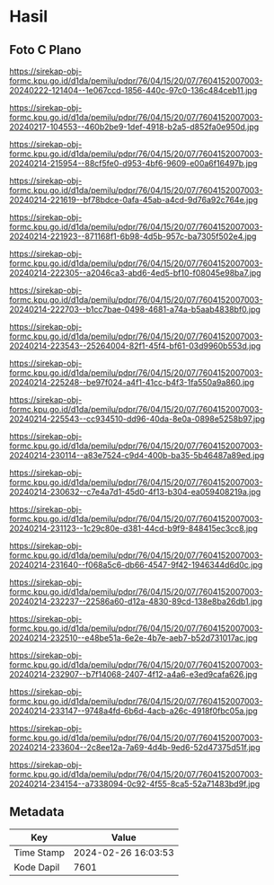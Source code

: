 # Hasil

## Foto C Plano

https://sirekap-obj-formc.kpu.go.id/d1da/pemilu/pdpr/76/04/15/20/07/7604152007003-20240222-121404--1e067ccd-1856-440c-97c0-136c484ceb11.jpg

https://sirekap-obj-formc.kpu.go.id/d1da/pemilu/pdpr/76/04/15/20/07/7604152007003-20240217-104553--460b2be9-1def-4918-b2a5-d852fa0e950d.jpg

https://sirekap-obj-formc.kpu.go.id/d1da/pemilu/pdpr/76/04/15/20/07/7604152007003-20240214-215954--88cf5fe0-d953-4bf6-9609-e00a6f16497b.jpg

https://sirekap-obj-formc.kpu.go.id/d1da/pemilu/pdpr/76/04/15/20/07/7604152007003-20240214-221619--bf78bdce-0afa-45ab-a4cd-9d76a92c764e.jpg

https://sirekap-obj-formc.kpu.go.id/d1da/pemilu/pdpr/76/04/15/20/07/7604152007003-20240214-221923--871168f1-6b98-4d5b-957c-ba7305f502e4.jpg

https://sirekap-obj-formc.kpu.go.id/d1da/pemilu/pdpr/76/04/15/20/07/7604152007003-20240214-222305--a2046ca3-abd6-4ed5-bf10-f08045e98ba7.jpg

https://sirekap-obj-formc.kpu.go.id/d1da/pemilu/pdpr/76/04/15/20/07/7604152007003-20240214-222703--b1cc7bae-0498-4681-a74a-b5aab4838bf0.jpg

https://sirekap-obj-formc.kpu.go.id/d1da/pemilu/pdpr/76/04/15/20/07/7604152007003-20240214-223543--25264004-82f1-45f4-bf61-03d9960b553d.jpg

https://sirekap-obj-formc.kpu.go.id/d1da/pemilu/pdpr/76/04/15/20/07/7604152007003-20240214-225248--be97f024-a4f1-41cc-b4f3-1fa550a9a860.jpg

https://sirekap-obj-formc.kpu.go.id/d1da/pemilu/pdpr/76/04/15/20/07/7604152007003-20240214-225543--cc934510-dd96-40da-8e0a-0898e5258b97.jpg

https://sirekap-obj-formc.kpu.go.id/d1da/pemilu/pdpr/76/04/15/20/07/7604152007003-20240214-230114--a83e7524-c9d4-400b-ba35-5b46487a89ed.jpg

https://sirekap-obj-formc.kpu.go.id/d1da/pemilu/pdpr/76/04/15/20/07/7604152007003-20240214-230632--c7e4a7d1-45d0-4f13-b304-ea059408219a.jpg

https://sirekap-obj-formc.kpu.go.id/d1da/pemilu/pdpr/76/04/15/20/07/7604152007003-20240214-231123--1c29c80e-d381-44cd-b9f9-848415ec3cc8.jpg

https://sirekap-obj-formc.kpu.go.id/d1da/pemilu/pdpr/76/04/15/20/07/7604152007003-20240214-231640--f068a5c6-db66-4547-9f42-1946344d6d0c.jpg

https://sirekap-obj-formc.kpu.go.id/d1da/pemilu/pdpr/76/04/15/20/07/7604152007003-20240214-232237--22586a60-d12a-4830-89cd-138e8ba26db1.jpg

https://sirekap-obj-formc.kpu.go.id/d1da/pemilu/pdpr/76/04/15/20/07/7604152007003-20240214-232510--e48be51a-6e2e-4b7e-aeb7-b52d731017ac.jpg

https://sirekap-obj-formc.kpu.go.id/d1da/pemilu/pdpr/76/04/15/20/07/7604152007003-20240214-232907--b7f14068-2407-4f12-a4a6-e3ed9cafa626.jpg

https://sirekap-obj-formc.kpu.go.id/d1da/pemilu/pdpr/76/04/15/20/07/7604152007003-20240214-233147--9748a4fd-6b6d-4acb-a26c-4918f0fbc05a.jpg

https://sirekap-obj-formc.kpu.go.id/d1da/pemilu/pdpr/76/04/15/20/07/7604152007003-20240214-233604--2c8ee12a-7a69-4d4b-9ed6-52d47375d51f.jpg

https://sirekap-obj-formc.kpu.go.id/d1da/pemilu/pdpr/76/04/15/20/07/7604152007003-20240214-234154--a7338094-0c92-4f55-8ca5-52a71483bd9f.jpg


## Metadata

| Key        | Value               |
| ---------- | ------------------- |
| Time Stamp | 2024-02-26 16:03:53 |
| Kode Dapil | 7601                |



